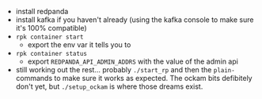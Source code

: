 * install redpanda
* install kafka if you haven't already (using the kafka console to make sure it's 100% compatible)
* `rpk container start`
    * export the env var it tells you to
* `rpk container status`
    * export `REDPANDA_API_ADMIN_ADDRS` with the value of the admin api
* still working out the rest... probably `./start_rp` and then the `plain-` commands to make sure it works as expected. The ockam bits defibitely don't yet, but `./setup_ockam` is where those dreams exist. 